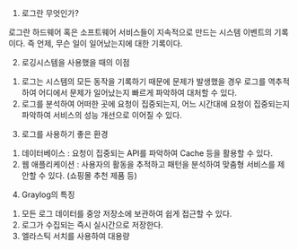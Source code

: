
1. 로그란 무엇인가?

로그란 하드웨어 혹은 소프트웨어 서비스들이 지속적으로 만드는 시스템 이벤트의 기록이다.
즉 언제, 무슨 일이 일어났는지에 대한 기록이다.

2. 로깅시스템을 사용했을 때의 이점

1) 로그는 시스템의 모든 동작을 기록하기 때문에 문제가 발생했을 경우 로그를 역추적하여 어디에서 문제가 일어났는지 빠르게 파악하여 대처할 수 있다.
2) 로그를 분석하여 어떠한 곳에 요청이 집중되는지, 어느 시간대에 요청이 집중되는지 파악하여 서비스의 성능 개선으로 이어질 수 있다.

3. 로그를 사용하기 좋은 환경

1) 데이터베이스 : 요청이 집중되는 API를 파악하여 Cache 등을 활용할 수 있다.
2) 웹 애플리케이션 : 사용자의 활동을 추적하고 패턴을 분석하여 맞춤형 서비스를 제안할 수 있다. (쇼핑몰 추천 제품 등)

4. Graylog의 특징

1) 모든 로그 데이터를 중앙 저장소에 보관하여 쉽게 접근할 수 있다.
2) 로그가 수집되는 즉시 실시간으로 저장한다.
3) 엘라스틱 서치를 사용하여 대용량